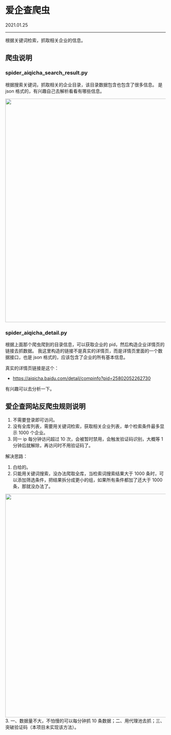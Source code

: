# 爱企查爬虫
2021.01.25

---
根据关键词检索，抓取相关企业的信息。

## 爬虫说明

### spider_aiqicha_search_result.py

根据搜索关键词，抓取相关的企业目录，该目录数据包含也包含了很多信息。
是 json 格式的，有兴趣自己去解析看看有哪些信息。
<div align=center><img src="https://s3.ax1x.com/2021/01/25/sLqpK1.png" width = '700'></div>

### spider_aiqicha_detail.py

根据上面那个爬虫爬到的目录信息，可以获取企业的 pid，然后构造企业详情页的链接去抓数据。
我这里构造的链接不是真实的详情页，而是详情页里面的一个数据接口，也是 json 格式的，应该包含了企业的所有基本信息。

真实的详情页链接是这个：
- https://aiqicha.baidu.com/detail/compinfo?pid=25802052262730

有兴趣可以去分析一下。

## 爱企查网站反爬虫规则说明
1. 不需要登录即可访问。
2. 没有全库列表，需要用关键词检索，获取相关企业列表，单个检索条件最多显示 1000 个企业。
3. 同一 ip 每分钟访问超过 10 次，会被暂时禁用，会触发验证码识别，大概等 1 分钟后就解除，再访问时不用验证码了。

解决思路：
1. 白给的。
2. 只能用关键词搜索，没办法爬取全库，当检索词搜索结果大于 1000 条时，可以添加筛选条件，把结果拆分成更小的组，如果所有条件都加了还大于 1000 条，那就没办法了。
<div align=center><img src="https://s3.ax1x.com/2021/01/25/sLb7D0.png" width = '700'></div>
3. 一、数据量不大，不怕慢的可以每分钟抓 10 条数据；二、用代理池去抓；三、突破验证码（本项目未实现该方法）。
